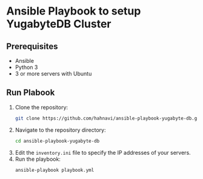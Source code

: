 # Ansible Playbook to setup YugabyteDB Cluster


## Prerequisites

* Ansible
* Python 3
* 3 or more servers with Ubuntu

## Run Plabook

1. Clone the repository:
   ```bash
   git clone https://github.com/hahnavi/ansible-playbook-yugabyte-db.git
   ```
2. Navigate to the repository directory:
   ```bash
   cd ansible-playbook-yugabyte-db
   ```
3. Edit the `inventory.ini` file to specify the IP addresses of your servers.
4. Run the playbook:
   ```bash
   ansible-playbook playbook.yml
   ```
